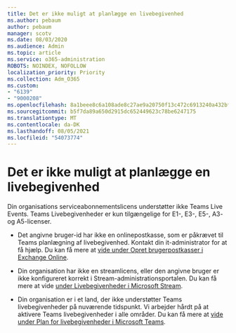 ```yaml
---
title: Det er ikke muligt at planlægge en livebegivenhed
ms.author: pebaum
author: pebaum
manager: scotv
ms.date: 08/03/2020
ms.audience: Admin
ms.topic: article
ms.service: o365-administration
ROBOTS: NOINDEX, NOFOLLOW
localization_priority: Priority
ms.collection: Adm_O365
ms.custom:
- "6139"
- "9000208"
ms.openlocfilehash: 8a1beee8c6a108ade8c27ae9a20750f13c472c6913240a432bfb0599a1a715b6
ms.sourcegitcommit: b5f7da89a650d2915dc652449623c78be6247175
ms.translationtype: MT
ms.contentlocale: da-DK
ms.lasthandoff: 08/05/2021
ms.locfileid: "54073774"
---
```

# <a name="unable-to-schedule-a-live-event"></a>Det er ikke muligt at planlægge en livebegivenhed

Din organisations serviceabonnementslicens understøtter ikke Teams Live Events. Teams Livebegivenheder er kun tilgængelige for E1-, E3-, E5-, A3- og A5-licenser.

- Det angivne bruger-id har ikke en onlinepostkasse, som er påkrævet til Teams planlægning af livebegivenhed. Kontakt din it-administrator for at få hjælp. Du kan få mere at [vide under Opret brugerpostkasser i Exchange Online](https://docs.microsoft.com/exchange/recipients-in-exchange-online/create-user-mailboxes).

- Din organisation har ikke en streamlicens, eller den angivne bruger er ikke konfigureret korrekt i Stream-administrationsportalen. Du kan få mere at vide [under Livebegivenheder i Microsoft Stream](https://docs.microsoft.com/stream/live-event-overview).

- Din organisation er i et land, der ikke understøtter Teams livebegivenheder på nuværende tidspunkt. Vi arbejder hårdt på at aktivere Teams livebegivenheder i alle områder. Du kan få mere at [vide under Plan for livebegivenheder i Microsoft Teams](https://docs.microsoft.com/microsoftteams/teams-live-events/plan-for-teams-live-events).